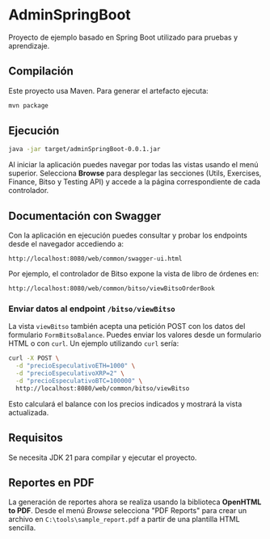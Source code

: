 # AdminSpringBoot

Proyecto de ejemplo basado en Spring Boot utilizado para pruebas y aprendizaje.

## Compilación

Este proyecto usa Maven. Para generar el artefacto ejecuta:

```bash
mvn package
```

## Ejecución

```bash
java -jar target/adminSpringBoot-0.0.1.jar
```

Al iniciar la aplicación puedes navegar por todas las vistas usando el menú superior.
Selecciona **Browse** para desplegar las secciones (Utils, Exercises, Finance, Bitso y Testing API)
y accede a la página correspondiente de cada controlador.

## Documentación con Swagger

Con la aplicación en ejecución puedes consultar y probar los endpoints desde el navegador accediendo a:

```
http://localhost:8080/web/common/swagger-ui.html
```

Por ejemplo, el controlador de Bitso expone la vista de libro de órdenes en:

```
http://localhost:8080/web/common/bitso/viewBitsoOrderBook
```

### Enviar datos al endpoint `/bitso/viewBitso`

La vista `viewBitso` también acepta una petición POST con los datos del formulario
`FormBitsoBalance`. Puedes enviar los valores desde un formulario HTML o con `curl`.
Un ejemplo utilizando `curl` sería:

```bash
curl -X POST \
  -d "precioEspeculativoETH=1000" \
  -d "precioEspeculativoXRP=2" \
  -d "precioEspeculativoBTC=100000" \
  http://localhost:8080/web/common/bitso/viewBitso
```

Esto calculará el balance con los precios indicados y mostrará la vista actualizada.

## Requisitos

Se necesita JDK 21 para compilar y ejecutar el proyecto.

## Reportes en PDF

La generación de reportes ahora se realiza usando la biblioteca **OpenHTML to PDF**.
Desde el menú *Browse* selecciona "PDF Reports" para crear un archivo en
`C:\tools\sample_report.pdf` a partir de una plantilla HTML sencilla.


